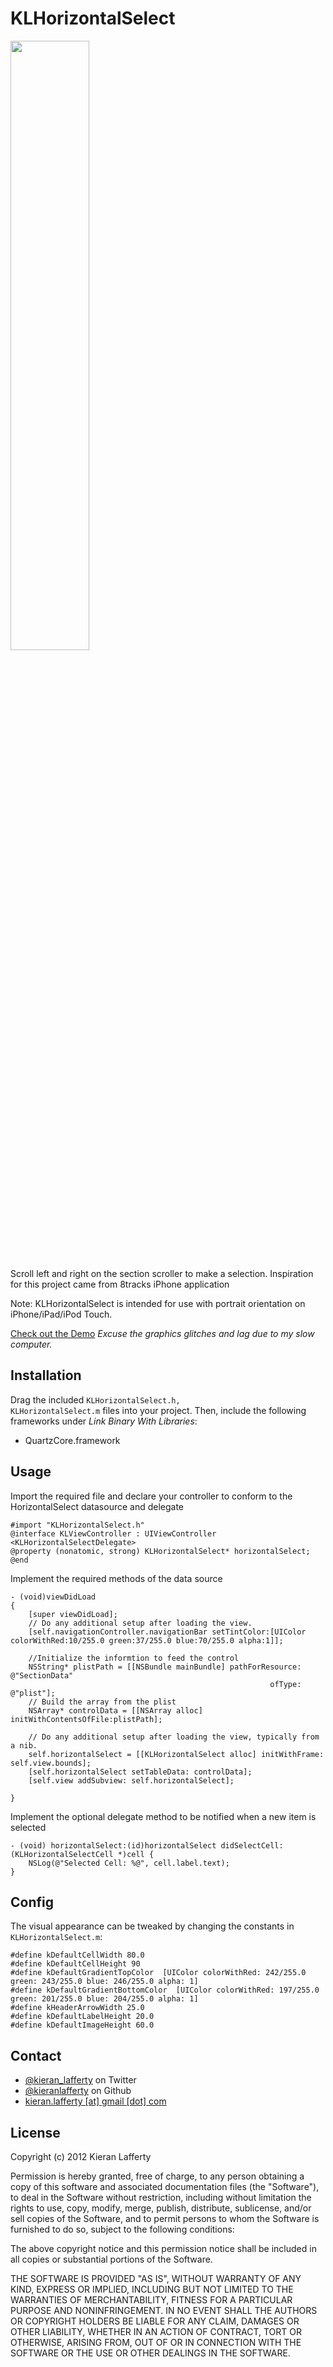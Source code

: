 KLHorizontalSelect
=======

<img src="https://raw.github.com/KieranLafferty/KLHorizontalSelect/master/KLHorizontalSelect/iPhoneScreenshot.png" width="50%"/>

Scroll left and right on the section scroller to make a selection. Inspiration for this project came from 8tracks iPhone application

Note: KLHorizontalSelect is intended for use with portrait orientation on iPhone/iPad/iPod Touch.

[Check out the Demo](http://www.youtube.com/watch?v=uzWZG99SAF0&feature=youtube_gdata_player) *Excuse the graphics glitches and lag due to my slow computer.*

## Installation ##

Drag the included <code>KLHorizontalSelect.h, KLHorizontalSelect.m</code> files into your project. Then, include the following frameworks under *Link Binary With Libraries*:

* QuartzCore.framework

## Usage ##

Import the required file and declare your controller to conform to the HorizontalSelect datasource and delegate

	#import "KLHorizontalSelect.h"
	@interface KLViewController : UIViewController <KLHorizontalSelectDelegate>
	@property (nonatomic, strong) KLHorizontalSelect* horizontalSelect;
	@end

Implement the required methods of the data source 

	- (void)viewDidLoad
	{
	    [super viewDidLoad];
	    // Do any additional setup after loading the view.
	    [self.navigationController.navigationBar setTintColor:[UIColor colorWithRed:10/255.0 green:37/255.0 blue:70/255.0 alpha:1]];
    
	    //Initialize the informtion to feed the control
	    NSString* plistPath = [[NSBundle mainBundle] pathForResource: @"SectionData"
	                                                          ofType: @"plist"];
	    // Build the array from the plist
	    NSArray* controlData = [[NSArray alloc] initWithContentsOfFile:plistPath];
    
		// Do any additional setup after loading the view, typically from a nib.
	    self.horizontalSelect = [[KLHorizontalSelect alloc] initWithFrame: self.view.bounds];
	    [self.horizontalSelect setTableData: controlData];
	    [self.view addSubview: self.horizontalSelect];
    
	}

Implement the optional delegate method to be notified when a new item is selected

	- (void) horizontalSelect:(id)horizontalSelect didSelectCell:(KLHorizontalSelectCell *)cell {
	    NSLog(@"Selected Cell: %@", cell.label.text);
	}

## Config ##
The visual appearance can be tweaked by changing the constants in <code>KLHorizontalSelect.m</code>:

	#define kDefaultCellWidth 80.0
	#define kDefaultCellHeight 90
	#define kDefaultGradientTopColor  [UIColor colorWithRed: 242/255.0 green: 243/255.0 blue: 246/255.0 alpha: 1]
	#define kDefaultGradientBottomColor  [UIColor colorWithRed: 197/255.0 green: 201/255.0 blue: 204/255.0 alpha: 1]
	#define kHeaderArrowWidth 25.0
	#define kDefaultLabelHeight 20.0
	#define kDefaultImageHeight 60.0

## Contact ##

* [@kieran_lafferty](https://twitter.com/kieran_lafferty) on Twitter
* [@kieranlafferty](https://github.com/kieranlafferty) on Github
* <a href="mailTo:kieran.lafferty@gmail.com">kieran.lafferty [at] gmail [dot] com</a>

## License ##

Copyright (c) 2012 Kieran Lafferty

Permission is hereby granted, free of charge, to any person obtaining a copy
of this software and associated documentation files (the "Software"), to deal
in the Software without restriction, including without limitation the rights
to use, copy, modify, merge, publish, distribute, sublicense, and/or sell
copies of the Software, and to permit persons to whom the Software is
furnished to do so, subject to the following conditions:

The above copyright notice and this permission notice shall be included in
all copies or substantial portions of the Software.

THE SOFTWARE IS PROVIDED "AS IS", WITHOUT WARRANTY OF ANY KIND, EXPRESS OR
IMPLIED, INCLUDING BUT NOT LIMITED TO THE WARRANTIES OF MERCHANTABILITY,
FITNESS FOR A PARTICULAR PURPOSE AND NONINFRINGEMENT. IN NO EVENT SHALL THE
AUTHORS OR COPYRIGHT HOLDERS BE LIABLE FOR ANY CLAIM, DAMAGES OR OTHER
LIABILITY, WHETHER IN AN ACTION OF CONTRACT, TORT OR OTHERWISE, ARISING FROM,
OUT OF OR IN CONNECTION WITH THE SOFTWARE OR THE USE OR OTHER DEALINGS IN
THE SOFTWARE.